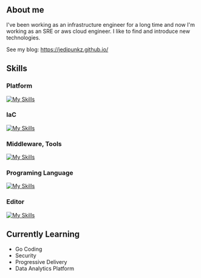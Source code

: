 ## About me

I've been working as an infrastructure engineer for a long time and now I'm working as an SRE or aws cloud engineer. I like to find and introduce new technologies. 

See my blog: https://jedipunkz.github.io/

## Skills

### Platform

[![My Skills](https://skillicons.dev/icons?i=aws,k8s,gcp,openstack)](https://skillicons.dev)

### IaC
[![My Skills](https://skillicons.dev/icons?i=terraform,ansible)](https://skillicons.dev)

### Middleware, Tools
[![My Skills](https://skillicons.dev/icons?i=elasticsearch,prometheus,grafana,docker)](https://skillicons.dev)

### Programing Language
[![My Skills](https://skillicons.dev/icons?i=go,python)](https://skillicons.dev)

### Editor

[![My Skills](https://skillicons.dev/icons?i=neovim,vscode)](https://skillicons.dev)

## Currently Learning

- Go Coding
- Security
- Progressive Delivery
- Data Analytics Platform

